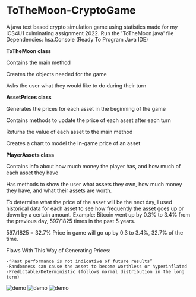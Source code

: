 # ToTheMoon-CryptoGame
A java text based crypto simulation game using statistics made for my ICS4U1 culminating assignment 2022. Run the 'ToTheMoon.java' file
Dependencies: hsa.Console (Ready To Program Java IDE)

**ToTheMoon class**

Contains the main method

Creates the objects needed for the game

Asks the user what they would like to do during their turn

**AssetPrices class**

Generates the prices for each asset in the beginning of the game

Contains methods to update the price of each asset after each turn

Returns the value of each asset to the main method

Creates a chart to model the in-game price of an asset


**PlayerAssets class**

Contains info about how much money the player has, and how much of each asset they have

Has methods to show the user what assets they own, how much money they have, and what their assets are worth.

To determine what the price of the asset will be the next day, I used historical data for each asset to see how frequently the asset goes up or down by a certain amount. 
Example: 
Bitcoin went up by 0.3% to 3.4% from the previous day, 597/1825 times in the past 5 years.

597/1825 = 32.7% Price in game will go up by 0.3 to 3.4%, 32.7% of the time.

Flaws With This Way of Generating Prices:

	-“Past performance is not indicative of future results”
	-Randomness can cause the asset to become worthless or hyperinflated
	-Predictable/Deterministic (follows normal distribution in the long term)

![demo](https://i.imgur.com/D297Y2u.png)
![demo](https://i.imgur.com/mr0gHq1.png)
![demo](https://i.imgur.com/i8Obf58.png)

